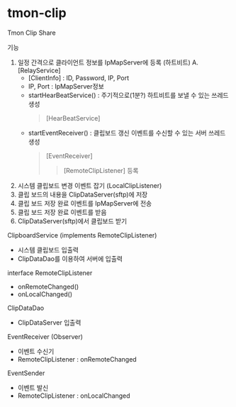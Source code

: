 tmon-clip
=========

Tmon Clip Share

기능
  1. 일정 간격으로 클라이언트 정보를 IpMapServer에 등록 (하트비트)
    A. [RelayService]
      - [ClientInfo] : ID, Password, IP, Port
      - IP, Port : IpMapServer정보
      - startHearBeatService() : 주기적으로(1분?) 하트비트를 보낼 수 있는 쓰레드 생성
        > [HearBeatService]
      - startEventReceiver() : 클립보드 갱신 이벤트를 수신할 수 있는 서버 쓰레드 생성
        > [EventReceiver]
          >> [RemoteClipListener] 등록
  2. 시스템 클립보드 변경 이벤트 잡기 (LocalClipListener)
  3. 클립 보드의 내용을 ClipDataServer(sftp)에 저장
  4. 클립 보드 저장 완료 이벤트를 IpMapServer에 전송
  5. 클립 보드 저장 완료 이벤트를 받음
  6. ClipDataServer(sftp)에서 클립보드 받기

ClipboardService (implements RemoteClipListener)
- 시스템 클립보드 입출력
- ClipDataDao를 이용하여 서버에 입출력
 
interface RemoteClipListener
- onRemoteChanged()
- onLocalChanged()

ClipDataDao
- ClipDataServer 입출력
 
EventReceiver (Observer)
- 이벤트 수신기
- RemoteClipListener : onRemoteChanged
 
EventSender
- 이벤트 발신
- RemoteClipListener : onLocalChanged

